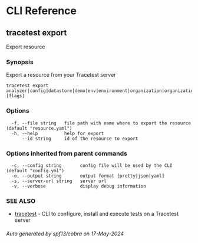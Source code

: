 # CLI Reference
## tracetest export

Export resource

### Synopsis

Export a resource from your Tracetest server

```
tracetest export analyzer|config|datastore|demo|env|environment|organization|organizationinvite|pollingprofile|test|testrunner|testsuite|token|variableset [flags]
```

### Options

```
  -f, --file string   file path with name where to export the resource (default "resource.yaml")
  -h, --help          help for export
      --id string     id of the resource to export
```

### Options inherited from parent commands

```
  -c, --config string       config file will be used by the CLI (default "config.yml")
  -o, --output string       output format [pretty|json|yaml]
  -s, --server-url string   server url
  -v, --verbose             display debug information
```

### SEE ALSO

* [tracetest](tracetest.md)	 - CLI to configure, install and execute tests on a Tracetest server

###### Auto generated by spf13/cobra on 17-May-2024
